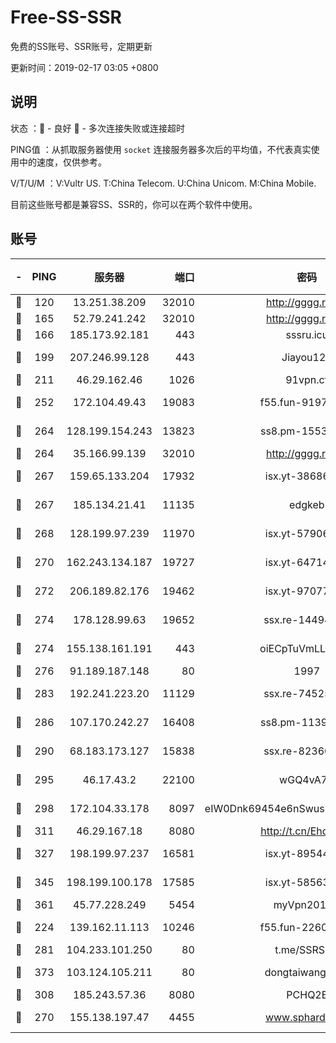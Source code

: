 # Free-SS-SSR

免费的SS账号、SSR账号，定期更新

更新时间：2019-02-17 03:05 +0800

## 说明

状态     ：🙂 - 良好 🙁 - 多次连接失败或连接超时

PING值   ：从抓取服务器使用 `socket` 连接服务器多次后的平均值，不代表真实使用中的速度，仅供参考。

V/T/U/M  ：V:Vultr US. T:China Telecom. U:China Unicom. M:China Mobile.

目前这些账号都是兼容SS、SSR的，你可以在两个软件中使用。

## 账号

|-|PING|服务器|端口|密码|加密方式|区域|V/T/U/M|
|:----:|:----:|:-----:|-----:|:----:|:----:|:----:|:----:|
|🙂|120|13.251.38.209|32010|http://gggg.rocks|chacha20|SG|9↑/9↑/9↑/9↑|
|🙂|165|52.79.241.242|32010|http://gggg.rocks|chacha20|KR|10↑/10↑/10↑/10↑|
|🙂|166|185.173.92.181|443|sssru.icu|rc4-md5|RU|10↑/10↑/10↑/10↑|
|🙂|199|207.246.99.128|443|Jiayou123|aes-256-cfb|US|4↓/10↑/10↑/10↑|
|🙂|211|46.29.162.46|1026|91vpn.cf|rc4-md5|RU|10↑/10↑/10↑/10↑|
|🙂|252|172.104.49.43|19083|f55.fun-91979388|aes-256-cfb|SG|10↑/10↑/10↑/10↑|
|🙂|264|128.199.154.243|13823|ss8.pm-15530522|aes-256-cfb|SG|10↑/10↑/10↑/10↑|
|🙂|264|35.166.99.139|32010|http://gggg.rocks|chacha20|US|10↑/10↑/10↑/10↑|
|🙂|267|159.65.133.204|17932|isx.yt-38686443|aes-256-cfb|SG|10↑/10↑/10↑/10↑|
|🙂|267|185.134.21.41|11135|edgkeb|aes-256-cfb|GB|10↑/10↑/10↑/10↑|
|🙂|268|128.199.97.239|11970|isx.yt-57906087|aes-256-cfb|SG|10↑/10↑/10↑/10↑|
|🙂|270|162.243.134.187|19727|isx.yt-64714765|aes-256-cfb|US|10↑/10↑/10↑/10↑|
|🙂|272|206.189.82.176|19462|isx.yt-97077080|aes-256-cfb|SG|10↑/10↑/10↑/10↑|
|🙂|274|178.128.99.63|19652|ssx.re-14494967|aes-256-cfb|SG|10↑/10↑/10↑/10↑|
|🙂|274|155.138.161.191|443|oiECpTuVmLLxk4Ts|aes-256-cfb|US|9↑/10↑/10↑/10↑|
|🙂|276|91.189.187.148|80|1997|chacha20|US|10↑/10↑/10↑/10↑|
|🙂|283|192.241.223.20|11129|ssx.re-74525357|aes-256-cfb|US|10↑/10↑/10↑/10↑|
|🙂|286|107.170.242.27|16408|ss8.pm-11399606|aes-256-cfb|US|10↑/10↑/10↑/10↑|
|🙂|290|68.183.173.127|15838|ssx.re-82360696|aes-256-cfb|US|10↑/10↑/10↑/10↑|
|🙂|295|46.17.43.2|22100|wGQ4vA7D|aes-256-gcm|RU|9↑/10↑/10↑/10↑|
|🙂|298|172.104.33.178|8097|eIW0Dnk69454e6nSwuspv9DmS201tQ0D|aes-256-cfb|SG|10↑/10↑/10↑/10↑|
|🙂|311|46.29.167.18|8080|http://t.cn/EhdmTxe|rc4-md5|RU|10↑/10↑/10↑/10↑|
|🙂|327|198.199.97.237|16581|isx.yt-89544748|aes-256-cfb|US|10↑/10↑/10↑/10↑|
|🙂|345|198.199.100.178|17585|isx.yt-58563488|aes-256-cfb|US|10↑/10↑/10↑/10↑|
|🙂|361|45.77.228.249|5454|myVpn2019[]|rc4-md5|GB|10↑/10↑/10↑/10↑|
|🙂|224|139.162.11.113|10246|f55.fun-22605630|aes-256-cfb|SG|10↑/10↑/10↑/10↑|
|🙂|281|104.233.101.250|80|t.me/SSRSUB|rc4-md5|CA|10↑/10↑/10↑/10↑|
|🙂|373|103.124.105.211|80|dongtaiwang.com|aes-256-cfb|US|10↑/10↑/10↑/10↑|
|🙂|308|185.243.57.36|8080|PCHQ2E|rc4-md5|US|10↑/10↑/10↑/10↑|
|🙁|270|155.138.197.47|4455|www.sphard.com|aes-256-cfb|US|9↑/10↑/10↑/10↑|

